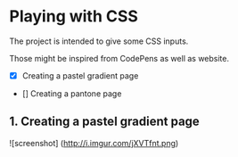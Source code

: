 # Playing with CSS

The project is intended to give some CSS inputs.

Those might be inspired from CodePens as well as website.

- [x] Creating a pastel gradient page 
- [] Creating a pantone page

## 1. Creating a pastel gradient page

![screenshot]
(http://i.imgur.com/jXVTfnt.png)
